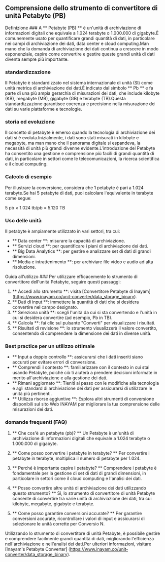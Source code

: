 ## Comprensione dello strumento di convertitore di unità Petabyte (PB)

Definizione ###
A ** Petabyte (PB) ** è un'unità di archiviazione di informazioni digitali che equivale a 1.024 terabyte o 1.000.000 di gigabyte.È comunemente usato per quantificare grandi quantità di dati, in particolare nei campi di archiviazione dei dati, data center e cloud computing.Man mano che la domanda di archiviazione dei dati continua a crescere in modo esponenziale, capire come convertire e gestire queste grandi unità di dati diventa sempre più importante.

### standardizzazione
Il Petabyte è standardizzato nel sistema internazionale di unità (SI) come unità metrica di archiviazione dei dati.È indicato dal simbolo ** Pb ** e fa parte di una più ampia gerarchia di misurazioni dei dati, che include kilobyte (KB), megabyte (MB), gigabyte (GB) e terabyte (TB).Questa standardizzazione garantisce coerenza e precisione nella misurazione dei dati su varie piattaforme e tecnologie.

### storia ed evoluzione
Il concetto di petabyte è emerso quando la tecnologia di archiviazione dei dati si è evoluta.Inizialmente, i dati sono stati misurati in kilobyte e megabyte, ma man mano che il panorama digitale si espandeva, la necessità di unità più grandi divenne evidente.L'introduzione del Petabyte ha consentito una gestione e comprensione più facili di grandi quantità di dati, in particolare in settori come le telecomunicazioni, la ricerca scientifica e il cloud computing.

### Calcolo di esempio
Per illustrare la conversione, considera che 1 petabyte è pari a 1.024 terabyte.Se hai 5 petabyte di dati, puoi calcolare l'equivalente in terabyte come segue:

5 pb × 1.024 tb/pb = 5.120 TB

### Uso delle unità
Il petabyte è ampiamente utilizzato in vari settori, tra cui:
- ** Data center **: misurare la capacità di archiviazione.
- ** Servizi cloud **: per quantificare i piani di archiviazione dei dati.
- ** Big Data Analytics **: per gestire e analizzare set di dati di grandi dimensioni.
- ** Media e intrattenimento **: per archiviare file video e audio ad alta risoluzione.

Guida all'utilizzo ###
Per utilizzare efficacemente lo strumento di convertitore dell'unità Petabyte, seguire questi passaggi:
1. ** Accedi allo strumento **: visita [Convertitore Petabyte di Inayam] (https://www.inayam.co/unit-converter/data_storage_binary).
2. ** Dati di input **: immettere la quantità di dati che si desidera convertire nel campo designato.
3. ** Seleziona unità **: scegli l'unità da cui si sta convertendo e l'unità in cui si desidera convertire (ad esempio, Pb in TB).
4. ** Calcola **: fai clic sul pulsante "Converti" per visualizzare i risultati.
5. ** Risultati di revisione **: lo strumento visualizzerà il valore convertito, consentendo di comprendere la dimensione dei dati in diverse unità.

### Best practice per un utilizzo ottimale
- ** Input a doppio controllo **: assicurarsi che i dati inseriti siano accurati per evitare errori di conversione.
- ** Comprendi il contesto **: familiarizzare con il contesto in cui stai usando Petabyte, poiché ciò ti aiuterà a prendere decisioni informate in merito all'archiviazione e alla gestione dei dati.
- ** Rimani aggiornato **: Tieniti al passo con le modifiche alla tecnologia e agli standard di archiviazione dei dati per assicurarsi di utilizzare le unità più pertinenti.
- ** Utilizza risorse aggiuntive **: Esplora altri strumenti di conversione disponibili sul sito Web INAYAM per migliorare la tua comprensione delle misurazioni dei dati.

### domande frequenti (FAQ)

1. ** Che cos'è un petabyte (pb)? **
Un Petabyte è un'unità di archiviazione di informazioni digitali che equivale a 1.024 terabyte o 1.000.000 di gigabyte.

2. ** Come posso convertire i petabyte in terabyte? **
Per convertire i petabyte in terabyte, moltiplica il numero di petabyte per 1.024.

3. ** Perché è importante capire i petabyte? **
Comprendere i petabyte è fondamentale per la gestione di set di dati di grandi dimensioni, in particolare in settori come il cloud computing e l'analisi dei dati.

4. ** Posso convertire altre unità di archiviazione dei dati utilizzando questo strumento? **
Sì, lo strumento di convertitore di unità Petabyte consente di convertire tra varie unità di archiviazione dei dati, tra cui kilobyte, megabyte, gigabyte e terabyte.

5. ** Come posso garantire conversioni accurate? **
Per garantire conversioni accurate, ricontrollare i valori di input e assicurarsi di selezionare le unità corrette per Conversio N.

Utilizzando lo strumento di convertitore di unità Petabyte, è possibile gestire e comprendere facilmente grandi quantità di dati, migliorando l'efficienza nell'archiviazione e nell'analisi dei dati.Per ulteriori informazioni, visitare [Inayam's Petabyte Converter] (https://www.inayam.co/unit-converter/data_storage_binary).